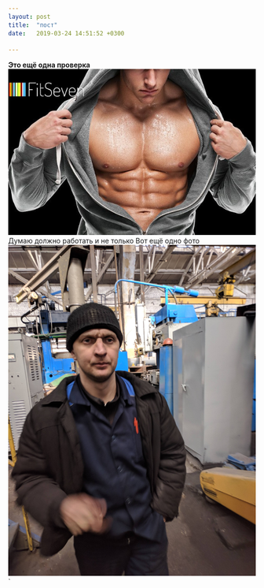 ```yaml
---
layout: post
title:  "пост"
date:   2019-03-24 14:51:52 +0300

---
```

**Это ещё одна проверка**
![w](/images/w.jpg)
Думаю должно работать и не только
Вот ещё одно фото
![r](/images/r.jpg)`